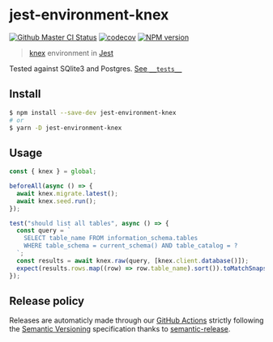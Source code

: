 # jest-environment-knex

[![Github Master CI Status](https://github.com/SocialGouv/jest-environment-knex/workflows/ci/badge.svg?branch=master)](https://github.com/SocialGouv/jest-environment-knex/actions/)
[![codecov](https://codecov.io/gh/SocialGouv/jest-environment-knex/branch/master/graph/badge.svg)](https://codecov.io/gh/SocialGouv/jest-environment-knex)
[![NPM version][npm-image]][npm-url]

> [knex](knexjs.org) environment in [Jest](https://github.com/facebook/jest)

Tested against SQlite3 and Postgres. [See `__tests__`](./__tests__)

## Install

```sh
$ npm install --save-dev jest-environment-knex
# or
$ yarn -D jest-environment-knex
```

## Usage

```js
const { knex } = global;

beforeAll(async () => {
  await knex.migrate.latest();
  await knex.seed.run();
});

test("should list all tables", async () => {
  const query = `
    SELECT table_name FROM information_schema.tables
    WHERE table_schema = current_schema() AND table_catalog = ?
  `;
  const results = await knex.raw(query, [knex.client.database()]);
  expect(results.rows.map((row) => row.table_name).sort()).toMatchSnapshot();
});
```

## Release policy

Releases are automaticly made through our [GitHub Actions](https://github.com/SocialGouv/jest-environment-knex/actions) strictly following the [Semantic Versioning](http://semver.org/) specification thanks to [semantic-release](https://github.com/semantic-release/semantic-release).

[npm-url]: https://npmjs.org/package/jest-environment-knex
[npm-image]: http://img.shields.io/npm/v/jest-environment-knex.svg
[travis-url]: http://travis-ci.com/SocialGouv/jest-environment-knex
[travis-image]: http://travis-ci.com/SocialGouv/jest-environment-knex.svg?branch=master
